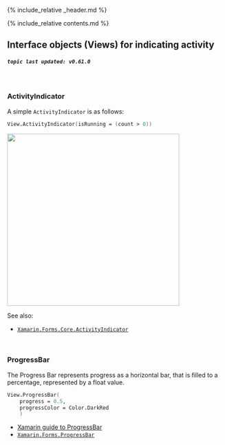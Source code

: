 {% include_relative _header.md %}

{% include_relative contents.md %}

Interface objects (Views) for indicating activity
------
##### `topic last updated: v0.61.0`
<br /> 

### ActivityIndicator
A simple `ActivityIndicator` is as follows:

```fsharp
View.ActivityIndicator(isRunning = (count > 0))
```

<img src="https://user-images.githubusercontent.com/52166903/60177355-9c424c00-9810-11e9-8275-bd8c2ebcf3c8.png" width="400">

See also:

* [`Xamarin.Forms.Core.ActivityIndicator`](https://docs.microsoft.com/en-us/dotnet/api/Xamarin.Forms.ActivityIndicator)

<br /> 

### ProgressBar

 The Progress Bar represents progress as a horizontal bar, that is filled to a percentage, represented by a float value.

```fsharp 
View.ProgressBar(
    progress = 0.5,
    progressColor = Color.DarkRed
    )
```

* [Xamarin guide to ProgressBar](https://docs.microsoft.com/en-us/xamarin/xamarin-forms/user-interface/progressbar)
* [`Xamarin.Forms.ProgressBar`](https://docs.microsoft.com/en-us/dotnet/api/Xamarin.Forms.ProgressBar?view=xamarin-forms)

